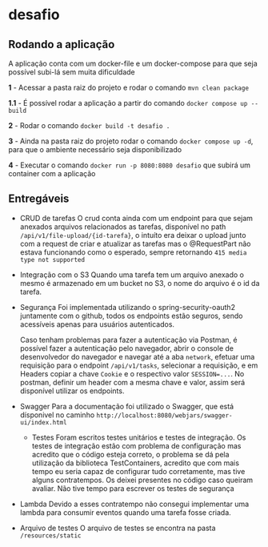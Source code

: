 # desafio

## Rodando a aplicação
A aplicação conta com um docker-file e um docker-compose para que seja possível subi-lá sem muita dificuldade

**1** - Acessar a pasta raiz do projeto e rodar o comando `mvn clean package`

**1.1** - É possível rodar a aplicação a partir do comando `docker compose up --build`

**2** - Rodar o comando `docker build -t desafio .`

**3** - Ainda na pasta raiz do projeto rodar o comando `docker compose up -d`, para que o ambiente necessário seja disponibilizado

**4** - Executar o comando `docker run -p 8080:8080 desafio` que subirá um container com a aplicação

## Entregáveis
- CRUD de tarefas
  O crud conta ainda com um endpoint para que sejam anexados arquivos relacionados as tarefas, disponível no path `/api/v1/file-upload/{id-tarefa}`, o intuíto era deixar o upload junto com a request de criar e atualizar as tarefas mas o @RequestPart não estava funcionando como o esperado, sempre retornando `415 media type not supported`

- Integração com o S3
  Quando uma tarefa tem um arquivo anexado o mesmo é armazenado em um bucket no S3, o nome do arquivo é o id da tarefa.

- Segurança
  Foi implementada utilizando o spring-security-oauth2 juntamente com o github, todos os endpoints estão seguros, sendo acessíveis apenas para usuários autenticados.

  Caso tenham problemas para fazer a autenticação via Postman, é possível fazer a autenticação pelo navegador, abrir o console de desenvolvedor do navegador e navegar até a aba `network`, efetuar uma requisição para o endpoint `/api/v1/tasks`, selecionar a requisição, e em Headers copiar a chave `Cookie` e o respectivo valor `SESSION=...`. No postman, definir um header com a mesma chave e valor, assim será disponível utilizar os endpoints.

- Swagger
  Para a documentação foi utilizado o Swagger, que está dísponivel no caminho `http://localhost:8080/webjars/swagger-ui/index.html`

  - Testes
    Foram escritos testes unitários e testes de integração. Os testes de integração estão com problema de configuração mas acredito que o código esteja correto, o problema se dá pela utilização da biblioteca TestContainers, acredito que com mais tempo eu seria capaz de configurar tudo corretamente, mas tive alguns contratempos. Os deixei presentes no código caso queiram avaliar. Não tive tempo para escrever os testes de segurança

- Lambda
  Devido a esses contratempo não consegui implementar uma lambda para consumir eventos quando uma tarefa fosse criada.

- Arquivo de testes
  O arquivo de testes se encontra na pasta `/resources/static`
